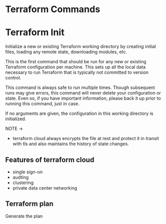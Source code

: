 # Terraform Commands

# Terraform Init
Initialize a new or existing Terraform working directory by creating
  initial files, loading any remote state, downloading modules, etc.

  This is the first command that should be run for any new or existing
  Terraform configuration per machine. This sets up all the local data
  necessary to run Terraform that is typically not committed to version
  control.

  This command is always safe to run multiple times. Though subsequent runs
  may give errors, this command will never delete your configuration or
  state. Even so, if you have important information, please back it up prior
  to running this command, just in case.

  If no arguments are given, the configuration in this working directory
  is initialized.

NOTE -> 
- terraform cloud always encrypts the file at rest and protect it in transit with tls and also maintains the history of state changes.

## Features of terraform cloud
- single sign-on
- audting
- clustering
- private data center networking

## Terraform plan
Generate the plan

